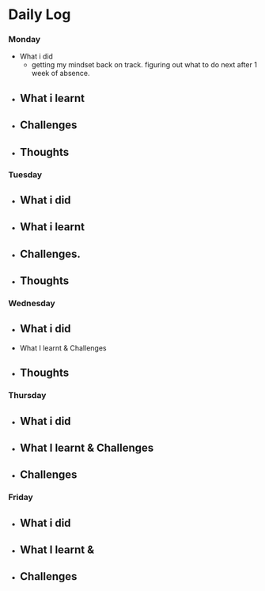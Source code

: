# Daily Log

### Monday
- What i did
  - getting my mindset back on track. figuring out what to do next after 1 week of absence.
- What i learnt
  - 
- Challenges
  -  
- Thoughts
  - 

### Tuesday
- What i did
  - 
- What i learnt
  - 
- Challenges.
  - 
- Thoughts
  - 
### Wednesday
- What i did
  - 
- What I learnt & Challenges
  
- Thoughts
  - 

### Thursday
- What i did
  - 
- What I learnt & Challenges
  - 
- Challenges
  - 
 
  
### Friday
- What i did
  -  
- What I learnt & 
  - 
- Challenges
  - 
 
  
 
